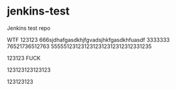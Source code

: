 # jenkins-test
Jenkins test repo

WTF
123123
666sjdhafgasdkhjfgvadsjhkfgasdkhfuasdf
3333333
76521736512763
5555512312312312312312312312331235


123123
FUCK


123123123123123


123123123
